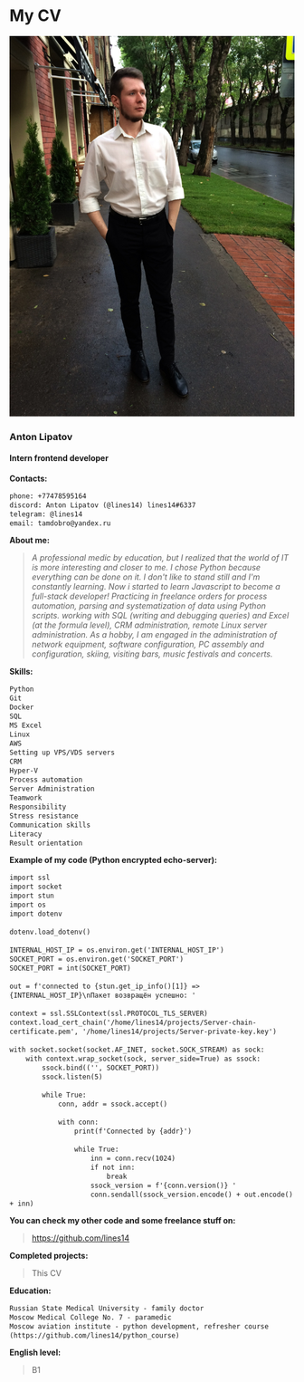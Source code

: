 # My CV

![My CV photo](My-photo/2faHQKPaPRE.jpg)

### Anton Lipatov

#### Intern frontend developer

**Contacts:**
```
phone: +77478595164
discord: Anton Lipatov (@lines14) lines14#6337
telegram: @lines14
email: tamdobro@yandex.ru
```
**About me:**
> *A professional medic by education, but I realized that the world of IT is more interesting and closer to me. I chose Python because everything can be done on it. I don't like to stand still and I'm constantly learning. Now i started to learn Javascript to become a full-stack developer! Practicing in freelance orders for process automation, parsing and systematization of data using Python scripts. working with SQL (writing and debugging queries) and Excel (at the formula level), CRM administration, remote Linux server administration. As a hobby, I am engaged in the administration of network equipment, software configuration, PC assembly and configuration, skiing, visiting bars, music festivals and concerts.*

**Skills:**
```
Python
Git
Docker
SQL
MS Excel
Linux
AWS
Setting up VPS/VDS servers
CRM
Hyper-V
Process automation
Server Administration
Teamwork
Responsibility
Stress resistance
Communication skills
Literacy
Result orientation
```

**Example of my code (Python encrypted echo-server):**
```
import ssl
import socket
import stun
import os
import dotenv

dotenv.load_dotenv()

INTERNAL_HOST_IP = os.environ.get('INTERNAL_HOST_IP')
SOCKET_PORT = os.environ.get('SOCKET_PORT')
SOCKET_PORT = int(SOCKET_PORT)

out = f'connected to {stun.get_ip_info()[1]} => {INTERNAL_HOST_IP}\nПакет возвращён успешно: '

context = ssl.SSLContext(ssl.PROTOCOL_TLS_SERVER)
context.load_cert_chain('/home/lines14/projects/Server-chain-certificate.pem', '/home/lines14/projects/Server-private-key.key')

with socket.socket(socket.AF_INET, socket.SOCK_STREAM) as sock:
    with context.wrap_socket(sock, server_side=True) as ssock:
        ssock.bind(('', SOCKET_PORT))
        ssock.listen(5)

        while True:
            conn, addr = ssock.accept()

            with conn:
                print(f'Connected by {addr}')   

                while True:
                    inn = conn.recv(1024)
                    if not inn:
                        break
                    ssock_version = f'{conn.version()} '
                    conn.sendall(ssock_version.encode() + out.encode() + inn)
```

**You can check my other code and some freelance stuff on:**

> https://github.com/lines14

**Completed projects:**

> This CV

**Education:**
```
Russian State Medical University - family doctor
Moscow Medical College No. 7 - paramedic
Moscow aviation institute - python development, refresher course (https://github.com/lines14/python_course)
```
**English level:**

> B1